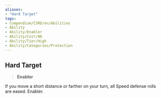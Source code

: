 ```yaml
---
aliases:
- "Hard Target"
tags:
- Compendium/CSRD/en/Abilities
- Ability
- Ability/Enabler
- Ability/Cost/NA
- Ability/Tier/High
- Ability/Categories/Protection
---
```


  
## Hard Target  
>**Enabler**
  
If you move a short distance or farther on your turn, all Speed defense rolls are eased. Enabler.